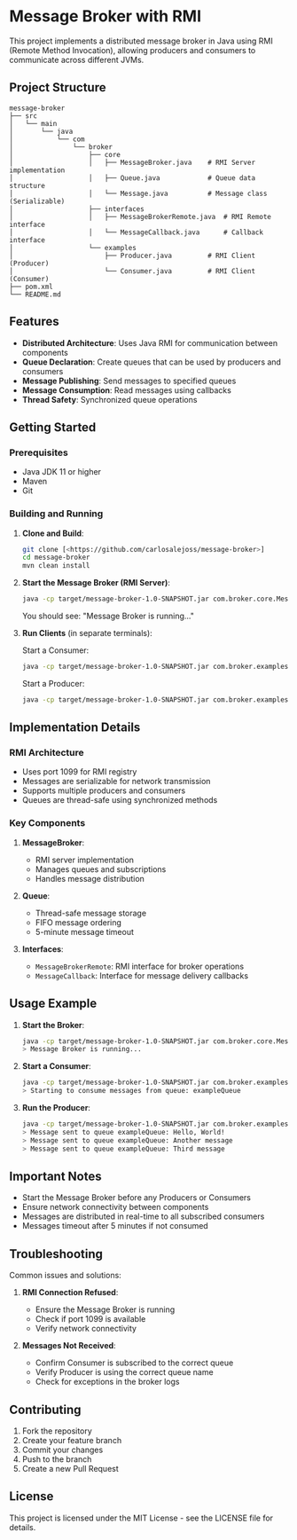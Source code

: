 # Message Broker with RMI

This project implements a distributed message broker in Java using RMI (Remote Method Invocation), allowing producers and consumers to communicate across different JVMs.

## Project Structure

``` plaintext
message-broker
├── src
│   └── main
│       └── java
│           └── com
│               └── broker
│                   ├── core
│                   │   ├── MessageBroker.java    # RMI Server implementation
│                   │   ├── Queue.java            # Queue data structure
│                   │   └── Message.java          # Message class (Serializable)
│                   ├── interfaces
│                   │   ├── MessageBrokerRemote.java  # RMI Remote interface
│                   │   └── MessageCallback.java      # Callback interface
│                   └── examples
│                       ├── Producer.java         # RMI Client (Producer)
│                       └── Consumer.java         # RMI Client (Consumer)
├── pom.xml
└── README.md
```

## Features

- **Distributed Architecture**: Uses Java RMI for communication between components
- **Queue Declaration**: Create queues that can be used by producers and consumers
- **Message Publishing**: Send messages to specified queues
- **Message Consumption**: Read messages using callbacks
- **Thread Safety**: Synchronized queue operations

## Getting Started

### Prerequisites

- Java JDK 11 or higher
- Maven
- Git

### Building and Running

1. **Clone and Build**:

   ```bash
   git clone [<https://github.com/carlosalejoss/message-broker>]
   cd message-broker
   mvn clean install
   ```

2. **Start the Message Broker (RMI Server)**:

   ```bash
   java -cp target/message-broker-1.0-SNAPSHOT.jar com.broker.core.MessageBroker
   ```

   You should see: "Message Broker is running..."

3. **Run Clients** (in separate terminals):

   Start a Consumer:

   ```bash
   java -cp target/message-broker-1.0-SNAPSHOT.jar com.broker.examples.Consumer
   ```

   Start a Producer:

   ```bash
   java -cp target/message-broker-1.0-SNAPSHOT.jar com.broker.examples.Producer
   ```

## Implementation Details

### RMI Architecture

- Uses port 1099 for RMI registry
- Messages are serializable for network transmission
- Supports multiple producers and consumers
- Queues are thread-safe using synchronized methods

### Key Components

1. **MessageBroker**:
   - RMI server implementation
   - Manages queues and subscriptions
   - Handles message distribution

2. **Queue**:
   - Thread-safe message storage
   - FIFO message ordering
   - 5-minute message timeout

3. **Interfaces**:
   - `MessageBrokerRemote`: RMI interface for broker operations
   - `MessageCallback`: Interface for message delivery callbacks

## Usage Example

1. **Start the Broker**:

   ```bash
   java -cp target/message-broker-1.0-SNAPSHOT.jar com.broker.core.MessageBroker
   > Message Broker is running...
   ```

2. **Start a Consumer**:

   ```bash
   java -cp target/message-broker-1.0-SNAPSHOT.jar com.broker.examples.Consumer
   > Starting to consume messages from queue: exampleQueue
   ```

3. **Run the Producer**:

   ```bash
   java -cp target/message-broker-1.0-SNAPSHOT.jar com.broker.examples.Producer
   > Message sent to queue exampleQueue: Hello, World!
   > Message sent to queue exampleQueue: Another message
   > Message sent to queue exampleQueue: Third message
   ```

## Important Notes

- Start the Message Broker before any Producers or Consumers
- Ensure network connectivity between components
- Messages are distributed in real-time to all subscribed consumers
- Messages timeout after 5 minutes if not consumed

## Troubleshooting

Common issues and solutions:

1. **RMI Connection Refused**:
   - Ensure the Message Broker is running
   - Check if port 1099 is available
   - Verify network connectivity

2. **Messages Not Received**:
   - Confirm Consumer is subscribed to the correct queue
   - Verify Producer is using the correct queue name
   - Check for exceptions in the broker logs

## Contributing

1. Fork the repository
2. Create your feature branch
3. Commit your changes
4. Push to the branch
5. Create a new Pull Request

## License

This project is licensed under the MIT License - see the LICENSE file for details.